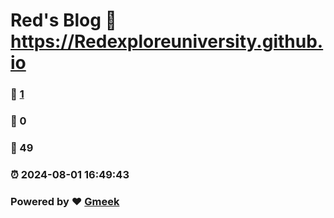 # Red's Blog :link: https://Redexploreuniversity.github.io 
### :page_facing_up: [1](https://Redexploreuniversity.github.io/tag.html) 
### :speech_balloon: 0 
### :hibiscus: 49 
### :alarm_clock: 2024-08-01 16:49:43 
### Powered by :heart: [Gmeek](https://github.com/Meekdai/Gmeek)
